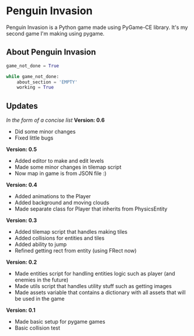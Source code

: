 
# Penguin Invasion

Penguin Invasion is a Python game made using PyGame-CE library. It's my second game I'm making using pygame.

## About Penguin Invasion

```python
game_not_done = True

while game_not_done:
	about_section = 'EMPTY'
	working = True
```

## Updates
*In the form of a concise list*
**Version: 0.6**
- Did some minor changes
- Fixed little bugs

**Version: 0.5**
- Added editor to make and edit levels
- Made some minor changes in tilemap script
- Now map in game is from JSON file :)

**Version: 0.4**
- Added animations to the Player
- Added background and moving clouds
- Made separate class for Player that inherits from PhysicsEntity

**Version: 0.3**
- Added tilemap script that handles making tiles
- Added collisions for entities and tiles
- Added ability to jump
- Refined getting rect from entity (using FRect now)

**Version: 0.2**
- Made entities script for handling entities logic such as player (and enemies in the future)
- Made utils script that handles utility stuff such as getting images
- Made assets variable that contains a dictionary with all assets that will be used in the game

**Version: 0.1**
- Made basic setup for pygame games
- Basic collision test
